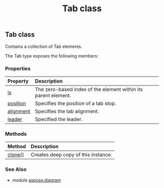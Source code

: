 ﻿---
title: Tab class
second_title: Aspose.Diagram for Python via .NET API References
description: 
type: docs
weight: 2260
url: /python-net/aspose.diagram/tab/
is_root: false
---

## Tab class

Contains a collection of Tab elements.



The Tab type exposes the following members:

### Properties
| Property | Description |
| :- | :- |
| [ix](/diagram/python-net/aspose.diagram/tab/ix) | The zero-based index of the element within its parent element. |
| [position](/diagram/python-net/aspose.diagram/tab/position) | Specifies the position of a tab stop. |
| [alignment](/diagram/python-net/aspose.diagram/tab/alignment) | Specifies the tab alignment. |
| [leader](/diagram/python-net/aspose.diagram/tab/leader) | Specified the leader. |


### Methods
| Method | Description |
| :- | :- |
| [clone()](/diagram/python-net/aspose.diagram/tab/clone/#) | Creates deep copy of this instance. |


### See Also

* module [aspose.diagram](../)
